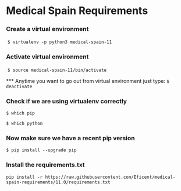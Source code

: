 Medical Spain Requirements
==========================

### Create a virtual environment
  `$ virtualenv -p python3 medical-spain-11`

### Activate virtual environment
  `$ source medical-spain-11/bin/activate`

*** Anytime you want to go out from virtual environment just type:
 `$ deactivate`

### Check if we are using virtualenv correctly
`$ which pip`	

`$ which python`

### Now make sure we have a recent pip version
`$ pip install --upgrade pip`

### Install the requirements.txt
`pip install -r https://raw.githubusercontent.com/Eficent/medical-spain-requirements/11.0/requirements.txt`

